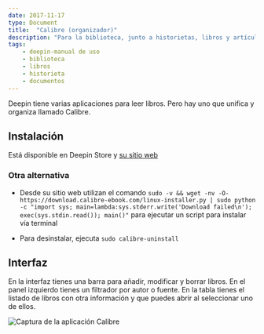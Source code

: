 ```yaml
---
date: 2017-11-17
type: Document
title:  "Calibre (organizador)"
description: "Para la biblioteca, junto a historietas, libros y artículos de referencia"
tags:
    - deepin-manual de uso
    - biblioteca
    - libros
    - historieta
    - documentos
---
```


Deepin tiene varias aplicaciones para leer libros. Pero hay uno que unifica y organiza llamado Calibre.

## Instalación

Está disponible en Deepin Store y [su sitio web](https://calibre-ebook.com/)

### Otra alternativa
* Desde su sitio web utilizan el comando `sudo -v && wget -nv -O- https://download.calibre-ebook.com/linux-installer.py | sudo python -c "import sys; main=lambda:sys.stderr.write('Download failed\n'); exec(sys.stdin.read()); main()"` para ejecutar un script para instalar vía terminal

* Para desinstalar, ejecuta `sudo calibre-uninstall`

## Interfaz
En la interfaz tienes una barra para añadir, modificar y borrar libros. En el panel izquierdo tienes un filtrador por autor o fuente. En la tabla tienes el listado de libros con otra información y que puedes abrir al seleccionar uno de ellos.

<div class="row">
    <div class="medium-12 columns t30">
    <img src="{{ site.urlimg }}calibrescreenshot.png" alt="Captura de la aplicación Calibre">
    </div><!-- /.medium-4.columns -->
</div>
